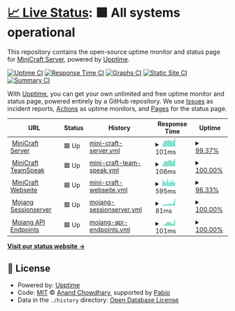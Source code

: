 # [📈 Live Status](https://status.minicraft-server.de): <!--live status--> **🟩 All systems operational**

This repository contains the open-source uptime monitor and status page for [MiniCraft Server](https://minicraft-server.de), powered by [Upptime](https://github.com/upptime/upptime).

[![Uptime CI](https://github.com/minicraftserver/status/workflows/Uptime%20CI/badge.svg)](https://github.com/minicraftserver/status/actions?query=workflow%3A%22Uptime+CI%22)
[![Response Time CI](https://github.com/minicraftserver/status/workflows/Response%20Time%20CI/badge.svg)](https://github.com/minicraftserver/status/actions?query=workflow%3A%22Response+Time+CI%22)
[![Graphs CI](https://github.com/minicraftserver/status/workflows/Graphs%20CI/badge.svg)](https://github.com/minicraftserver/status/actions?query=workflow%3A%22Graphs+CI%22)
[![Static Site CI](https://github.com/minicraftserver/status/workflows/Static%20Site%20CI/badge.svg)](https://github.com/minicraftserver/status/actions?query=workflow%3A%22Static+Site+CI%22)
[![Summary CI](https://github.com/minicraftserver/status/workflows/Summary%20CI/badge.svg)](https://github.com/minicraftserver/status/actions?query=workflow%3A%22Summary+CI%22)

With [Upptime](https://upptime.js.org), you can get your own unlimited and free uptime monitor and status page, powered entirely by a GitHub repository. We use [Issues](https://github.com/minicraftserver/status/issues) as incident reports, [Actions](https://github.com/minicraftserver/status/actions) as uptime monitors, and [Pages](https://status.minicraft-server.de) for the status page.

<!--start: status pages-->
<!-- This summary is generated by Upptime (https://github.com/upptime/upptime) -->
<!-- Do not edit this manually, your changes will be overwritten -->
<!-- prettier-ignore -->
| URL | Status | History | Response Time | Uptime |
| --- | ------ | ------- | ------------- | ------ |
| <img alt="" src="https://icons.duckduckgo.com/ip3/null.ico" height="13"> [MiniCraft Server](sv1xapp01-p.timschneider.info) | 🟩 Up | [mini-craft-server.yml](https://github.com/minicraftserver/status/commits/HEAD/history/mini-craft-server.yml) | <details><summary><img alt="Response time graph" src="./graphs/mini-craft-server/response-time-week.png" height="20"> 101ms</summary><br><a href="https://status.minicraft-server.de/history/mini-craft-server"><img alt="Response time 101" src="https://img.shields.io/endpoint?url=https%3A%2F%2Fraw.githubusercontent.com%2Fminicraftserver%2Fstatus%2FHEAD%2Fapi%2Fmini-craft-server%2Fresponse-time.json"></a><br><a href="https://status.minicraft-server.de/history/mini-craft-server"><img alt="24-hour response time 140" src="https://img.shields.io/endpoint?url=https%3A%2F%2Fraw.githubusercontent.com%2Fminicraftserver%2Fstatus%2FHEAD%2Fapi%2Fmini-craft-server%2Fresponse-time-day.json"></a><br><a href="https://status.minicraft-server.de/history/mini-craft-server"><img alt="7-day response time 101" src="https://img.shields.io/endpoint?url=https%3A%2F%2Fraw.githubusercontent.com%2Fminicraftserver%2Fstatus%2FHEAD%2Fapi%2Fmini-craft-server%2Fresponse-time-week.json"></a><br><a href="https://status.minicraft-server.de/history/mini-craft-server"><img alt="30-day response time 101" src="https://img.shields.io/endpoint?url=https%3A%2F%2Fraw.githubusercontent.com%2Fminicraftserver%2Fstatus%2FHEAD%2Fapi%2Fmini-craft-server%2Fresponse-time-month.json"></a><br><a href="https://status.minicraft-server.de/history/mini-craft-server"><img alt="1-year response time 101" src="https://img.shields.io/endpoint?url=https%3A%2F%2Fraw.githubusercontent.com%2Fminicraftserver%2Fstatus%2FHEAD%2Fapi%2Fmini-craft-server%2Fresponse-time-year.json"></a></details> | <details><summary><a href="https://status.minicraft-server.de/history/mini-craft-server">99.37%</a></summary><a href="https://status.minicraft-server.de/history/mini-craft-server"><img alt="All-time uptime 99.37%" src="https://img.shields.io/endpoint?url=https%3A%2F%2Fraw.githubusercontent.com%2Fminicraftserver%2Fstatus%2FHEAD%2Fapi%2Fmini-craft-server%2Fuptime.json"></a><br><a href="https://status.minicraft-server.de/history/mini-craft-server"><img alt="24-hour uptime 100.00%" src="https://img.shields.io/endpoint?url=https%3A%2F%2Fraw.githubusercontent.com%2Fminicraftserver%2Fstatus%2FHEAD%2Fapi%2Fmini-craft-server%2Fuptime-day.json"></a><br><a href="https://status.minicraft-server.de/history/mini-craft-server"><img alt="7-day uptime 99.37%" src="https://img.shields.io/endpoint?url=https%3A%2F%2Fraw.githubusercontent.com%2Fminicraftserver%2Fstatus%2FHEAD%2Fapi%2Fmini-craft-server%2Fuptime-week.json"></a><br><a href="https://status.minicraft-server.de/history/mini-craft-server"><img alt="30-day uptime 99.37%" src="https://img.shields.io/endpoint?url=https%3A%2F%2Fraw.githubusercontent.com%2Fminicraftserver%2Fstatus%2FHEAD%2Fapi%2Fmini-craft-server%2Fuptime-month.json"></a><br><a href="https://status.minicraft-server.de/history/mini-craft-server"><img alt="1-year uptime 99.37%" src="https://img.shields.io/endpoint?url=https%3A%2F%2Fraw.githubusercontent.com%2Fminicraftserver%2Fstatus%2FHEAD%2Fapi%2Fmini-craft-server%2Fuptime-year.json"></a></details>
| <img alt="" src="https://icons.duckduckgo.com/ip3/null.ico" height="13"> [MiniCraft TeamSpeak](sv1xapp01-p.timschneider.info) | 🟩 Up | [mini-craft-team-speak.yml](https://github.com/minicraftserver/status/commits/HEAD/history/mini-craft-team-speak.yml) | <details><summary><img alt="Response time graph" src="./graphs/mini-craft-team-speak/response-time-week.png" height="20"> 106ms</summary><br><a href="https://status.minicraft-server.de/history/mini-craft-team-speak"><img alt="Response time 106" src="https://img.shields.io/endpoint?url=https%3A%2F%2Fraw.githubusercontent.com%2Fminicraftserver%2Fstatus%2FHEAD%2Fapi%2Fmini-craft-team-speak%2Fresponse-time.json"></a><br><a href="https://status.minicraft-server.de/history/mini-craft-team-speak"><img alt="24-hour response time 143" src="https://img.shields.io/endpoint?url=https%3A%2F%2Fraw.githubusercontent.com%2Fminicraftserver%2Fstatus%2FHEAD%2Fapi%2Fmini-craft-team-speak%2Fresponse-time-day.json"></a><br><a href="https://status.minicraft-server.de/history/mini-craft-team-speak"><img alt="7-day response time 106" src="https://img.shields.io/endpoint?url=https%3A%2F%2Fraw.githubusercontent.com%2Fminicraftserver%2Fstatus%2FHEAD%2Fapi%2Fmini-craft-team-speak%2Fresponse-time-week.json"></a><br><a href="https://status.minicraft-server.de/history/mini-craft-team-speak"><img alt="30-day response time 106" src="https://img.shields.io/endpoint?url=https%3A%2F%2Fraw.githubusercontent.com%2Fminicraftserver%2Fstatus%2FHEAD%2Fapi%2Fmini-craft-team-speak%2Fresponse-time-month.json"></a><br><a href="https://status.minicraft-server.de/history/mini-craft-team-speak"><img alt="1-year response time 106" src="https://img.shields.io/endpoint?url=https%3A%2F%2Fraw.githubusercontent.com%2Fminicraftserver%2Fstatus%2FHEAD%2Fapi%2Fmini-craft-team-speak%2Fresponse-time-year.json"></a></details> | <details><summary><a href="https://status.minicraft-server.de/history/mini-craft-team-speak">100.00%</a></summary><a href="https://status.minicraft-server.de/history/mini-craft-team-speak"><img alt="All-time uptime 100.00%" src="https://img.shields.io/endpoint?url=https%3A%2F%2Fraw.githubusercontent.com%2Fminicraftserver%2Fstatus%2FHEAD%2Fapi%2Fmini-craft-team-speak%2Fuptime.json"></a><br><a href="https://status.minicraft-server.de/history/mini-craft-team-speak"><img alt="24-hour uptime 100.00%" src="https://img.shields.io/endpoint?url=https%3A%2F%2Fraw.githubusercontent.com%2Fminicraftserver%2Fstatus%2FHEAD%2Fapi%2Fmini-craft-team-speak%2Fuptime-day.json"></a><br><a href="https://status.minicraft-server.de/history/mini-craft-team-speak"><img alt="7-day uptime 100.00%" src="https://img.shields.io/endpoint?url=https%3A%2F%2Fraw.githubusercontent.com%2Fminicraftserver%2Fstatus%2FHEAD%2Fapi%2Fmini-craft-team-speak%2Fuptime-week.json"></a><br><a href="https://status.minicraft-server.de/history/mini-craft-team-speak"><img alt="30-day uptime 100.00%" src="https://img.shields.io/endpoint?url=https%3A%2F%2Fraw.githubusercontent.com%2Fminicraftserver%2Fstatus%2FHEAD%2Fapi%2Fmini-craft-team-speak%2Fuptime-month.json"></a><br><a href="https://status.minicraft-server.de/history/mini-craft-team-speak"><img alt="1-year uptime 100.00%" src="https://img.shields.io/endpoint?url=https%3A%2F%2Fraw.githubusercontent.com%2Fminicraftserver%2Fstatus%2FHEAD%2Fapi%2Fmini-craft-team-speak%2Fuptime-year.json"></a></details>
| <img alt="" src="https://icons.duckduckgo.com/ip3/minicraft-server.de.ico" height="13"> [MiniCraft Webseite](https://minicraft-server.de) | 🟩 Up | [mini-craft-webseite.yml](https://github.com/minicraftserver/status/commits/HEAD/history/mini-craft-webseite.yml) | <details><summary><img alt="Response time graph" src="./graphs/mini-craft-webseite/response-time-week.png" height="20"> 595ms</summary><br><a href="https://status.minicraft-server.de/history/mini-craft-webseite"><img alt="Response time 595" src="https://img.shields.io/endpoint?url=https%3A%2F%2Fraw.githubusercontent.com%2Fminicraftserver%2Fstatus%2FHEAD%2Fapi%2Fmini-craft-webseite%2Fresponse-time.json"></a><br><a href="https://status.minicraft-server.de/history/mini-craft-webseite"><img alt="24-hour response time 533" src="https://img.shields.io/endpoint?url=https%3A%2F%2Fraw.githubusercontent.com%2Fminicraftserver%2Fstatus%2FHEAD%2Fapi%2Fmini-craft-webseite%2Fresponse-time-day.json"></a><br><a href="https://status.minicraft-server.de/history/mini-craft-webseite"><img alt="7-day response time 595" src="https://img.shields.io/endpoint?url=https%3A%2F%2Fraw.githubusercontent.com%2Fminicraftserver%2Fstatus%2FHEAD%2Fapi%2Fmini-craft-webseite%2Fresponse-time-week.json"></a><br><a href="https://status.minicraft-server.de/history/mini-craft-webseite"><img alt="30-day response time 595" src="https://img.shields.io/endpoint?url=https%3A%2F%2Fraw.githubusercontent.com%2Fminicraftserver%2Fstatus%2FHEAD%2Fapi%2Fmini-craft-webseite%2Fresponse-time-month.json"></a><br><a href="https://status.minicraft-server.de/history/mini-craft-webseite"><img alt="1-year response time 595" src="https://img.shields.io/endpoint?url=https%3A%2F%2Fraw.githubusercontent.com%2Fminicraftserver%2Fstatus%2FHEAD%2Fapi%2Fmini-craft-webseite%2Fresponse-time-year.json"></a></details> | <details><summary><a href="https://status.minicraft-server.de/history/mini-craft-webseite">96.33%</a></summary><a href="https://status.minicraft-server.de/history/mini-craft-webseite"><img alt="All-time uptime 96.33%" src="https://img.shields.io/endpoint?url=https%3A%2F%2Fraw.githubusercontent.com%2Fminicraftserver%2Fstatus%2FHEAD%2Fapi%2Fmini-craft-webseite%2Fuptime.json"></a><br><a href="https://status.minicraft-server.de/history/mini-craft-webseite"><img alt="24-hour uptime 96.70%" src="https://img.shields.io/endpoint?url=https%3A%2F%2Fraw.githubusercontent.com%2Fminicraftserver%2Fstatus%2FHEAD%2Fapi%2Fmini-craft-webseite%2Fuptime-day.json"></a><br><a href="https://status.minicraft-server.de/history/mini-craft-webseite"><img alt="7-day uptime 96.33%" src="https://img.shields.io/endpoint?url=https%3A%2F%2Fraw.githubusercontent.com%2Fminicraftserver%2Fstatus%2FHEAD%2Fapi%2Fmini-craft-webseite%2Fuptime-week.json"></a><br><a href="https://status.minicraft-server.de/history/mini-craft-webseite"><img alt="30-day uptime 96.33%" src="https://img.shields.io/endpoint?url=https%3A%2F%2Fraw.githubusercontent.com%2Fminicraftserver%2Fstatus%2FHEAD%2Fapi%2Fmini-craft-webseite%2Fuptime-month.json"></a><br><a href="https://status.minicraft-server.de/history/mini-craft-webseite"><img alt="1-year uptime 96.33%" src="https://img.shields.io/endpoint?url=https%3A%2F%2Fraw.githubusercontent.com%2Fminicraftserver%2Fstatus%2FHEAD%2Fapi%2Fmini-craft-webseite%2Fuptime-year.json"></a></details>
| <img alt="" src="https://icons.duckduckgo.com/ip3/sessionserver.mojang.com.ico" height="13"> [Mojang Sessionserver](https://sessionserver.mojang.com) | 🟩 Up | [mojang-sessionserver.yml](https://github.com/minicraftserver/status/commits/HEAD/history/mojang-sessionserver.yml) | <details><summary><img alt="Response time graph" src="./graphs/mojang-sessionserver/response-time-week.png" height="20"> 81ms</summary><br><a href="https://status.minicraft-server.de/history/mojang-sessionserver"><img alt="Response time 81" src="https://img.shields.io/endpoint?url=https%3A%2F%2Fraw.githubusercontent.com%2Fminicraftserver%2Fstatus%2FHEAD%2Fapi%2Fmojang-sessionserver%2Fresponse-time.json"></a><br><a href="https://status.minicraft-server.de/history/mojang-sessionserver"><img alt="24-hour response time 220" src="https://img.shields.io/endpoint?url=https%3A%2F%2Fraw.githubusercontent.com%2Fminicraftserver%2Fstatus%2FHEAD%2Fapi%2Fmojang-sessionserver%2Fresponse-time-day.json"></a><br><a href="https://status.minicraft-server.de/history/mojang-sessionserver"><img alt="7-day response time 81" src="https://img.shields.io/endpoint?url=https%3A%2F%2Fraw.githubusercontent.com%2Fminicraftserver%2Fstatus%2FHEAD%2Fapi%2Fmojang-sessionserver%2Fresponse-time-week.json"></a><br><a href="https://status.minicraft-server.de/history/mojang-sessionserver"><img alt="30-day response time 81" src="https://img.shields.io/endpoint?url=https%3A%2F%2Fraw.githubusercontent.com%2Fminicraftserver%2Fstatus%2FHEAD%2Fapi%2Fmojang-sessionserver%2Fresponse-time-month.json"></a><br><a href="https://status.minicraft-server.de/history/mojang-sessionserver"><img alt="1-year response time 81" src="https://img.shields.io/endpoint?url=https%3A%2F%2Fraw.githubusercontent.com%2Fminicraftserver%2Fstatus%2FHEAD%2Fapi%2Fmojang-sessionserver%2Fresponse-time-year.json"></a></details> | <details><summary><a href="https://status.minicraft-server.de/history/mojang-sessionserver">100.00%</a></summary><a href="https://status.minicraft-server.de/history/mojang-sessionserver"><img alt="All-time uptime 100.00%" src="https://img.shields.io/endpoint?url=https%3A%2F%2Fraw.githubusercontent.com%2Fminicraftserver%2Fstatus%2FHEAD%2Fapi%2Fmojang-sessionserver%2Fuptime.json"></a><br><a href="https://status.minicraft-server.de/history/mojang-sessionserver"><img alt="24-hour uptime 100.00%" src="https://img.shields.io/endpoint?url=https%3A%2F%2Fraw.githubusercontent.com%2Fminicraftserver%2Fstatus%2FHEAD%2Fapi%2Fmojang-sessionserver%2Fuptime-day.json"></a><br><a href="https://status.minicraft-server.de/history/mojang-sessionserver"><img alt="7-day uptime 100.00%" src="https://img.shields.io/endpoint?url=https%3A%2F%2Fraw.githubusercontent.com%2Fminicraftserver%2Fstatus%2FHEAD%2Fapi%2Fmojang-sessionserver%2Fuptime-week.json"></a><br><a href="https://status.minicraft-server.de/history/mojang-sessionserver"><img alt="30-day uptime 100.00%" src="https://img.shields.io/endpoint?url=https%3A%2F%2Fraw.githubusercontent.com%2Fminicraftserver%2Fstatus%2FHEAD%2Fapi%2Fmojang-sessionserver%2Fuptime-month.json"></a><br><a href="https://status.minicraft-server.de/history/mojang-sessionserver"><img alt="1-year uptime 100.00%" src="https://img.shields.io/endpoint?url=https%3A%2F%2Fraw.githubusercontent.com%2Fminicraftserver%2Fstatus%2FHEAD%2Fapi%2Fmojang-sessionserver%2Fuptime-year.json"></a></details>
| <img alt="" src="https://icons.duckduckgo.com/ip3/api.minecraftservices.com.ico" height="13"> [Mojang API Endpoints](https://api.minecraftservices.com) | 🟩 Up | [mojang-api-endpoints.yml](https://github.com/minicraftserver/status/commits/HEAD/history/mojang-api-endpoints.yml) | <details><summary><img alt="Response time graph" src="./graphs/mojang-api-endpoints/response-time-week.png" height="20"> 101ms</summary><br><a href="https://status.minicraft-server.de/history/mojang-api-endpoints"><img alt="Response time 101" src="https://img.shields.io/endpoint?url=https%3A%2F%2Fraw.githubusercontent.com%2Fminicraftserver%2Fstatus%2FHEAD%2Fapi%2Fmojang-api-endpoints%2Fresponse-time.json"></a><br><a href="https://status.minicraft-server.de/history/mojang-api-endpoints"><img alt="24-hour response time 215" src="https://img.shields.io/endpoint?url=https%3A%2F%2Fraw.githubusercontent.com%2Fminicraftserver%2Fstatus%2FHEAD%2Fapi%2Fmojang-api-endpoints%2Fresponse-time-day.json"></a><br><a href="https://status.minicraft-server.de/history/mojang-api-endpoints"><img alt="7-day response time 101" src="https://img.shields.io/endpoint?url=https%3A%2F%2Fraw.githubusercontent.com%2Fminicraftserver%2Fstatus%2FHEAD%2Fapi%2Fmojang-api-endpoints%2Fresponse-time-week.json"></a><br><a href="https://status.minicraft-server.de/history/mojang-api-endpoints"><img alt="30-day response time 101" src="https://img.shields.io/endpoint?url=https%3A%2F%2Fraw.githubusercontent.com%2Fminicraftserver%2Fstatus%2FHEAD%2Fapi%2Fmojang-api-endpoints%2Fresponse-time-month.json"></a><br><a href="https://status.minicraft-server.de/history/mojang-api-endpoints"><img alt="1-year response time 101" src="https://img.shields.io/endpoint?url=https%3A%2F%2Fraw.githubusercontent.com%2Fminicraftserver%2Fstatus%2FHEAD%2Fapi%2Fmojang-api-endpoints%2Fresponse-time-year.json"></a></details> | <details><summary><a href="https://status.minicraft-server.de/history/mojang-api-endpoints">100.00%</a></summary><a href="https://status.minicraft-server.de/history/mojang-api-endpoints"><img alt="All-time uptime 100.00%" src="https://img.shields.io/endpoint?url=https%3A%2F%2Fraw.githubusercontent.com%2Fminicraftserver%2Fstatus%2FHEAD%2Fapi%2Fmojang-api-endpoints%2Fuptime.json"></a><br><a href="https://status.minicraft-server.de/history/mojang-api-endpoints"><img alt="24-hour uptime 100.00%" src="https://img.shields.io/endpoint?url=https%3A%2F%2Fraw.githubusercontent.com%2Fminicraftserver%2Fstatus%2FHEAD%2Fapi%2Fmojang-api-endpoints%2Fuptime-day.json"></a><br><a href="https://status.minicraft-server.de/history/mojang-api-endpoints"><img alt="7-day uptime 100.00%" src="https://img.shields.io/endpoint?url=https%3A%2F%2Fraw.githubusercontent.com%2Fminicraftserver%2Fstatus%2FHEAD%2Fapi%2Fmojang-api-endpoints%2Fuptime-week.json"></a><br><a href="https://status.minicraft-server.de/history/mojang-api-endpoints"><img alt="30-day uptime 100.00%" src="https://img.shields.io/endpoint?url=https%3A%2F%2Fraw.githubusercontent.com%2Fminicraftserver%2Fstatus%2FHEAD%2Fapi%2Fmojang-api-endpoints%2Fuptime-month.json"></a><br><a href="https://status.minicraft-server.de/history/mojang-api-endpoints"><img alt="1-year uptime 100.00%" src="https://img.shields.io/endpoint?url=https%3A%2F%2Fraw.githubusercontent.com%2Fminicraftserver%2Fstatus%2FHEAD%2Fapi%2Fmojang-api-endpoints%2Fuptime-year.json"></a></details>

<!--end: status pages-->

[**Visit our status website →**](https://status.minicraft-server.de)

## 📄 License

- Powered by: [Upptime](https://github.com/upptime/upptime)
- Code: [MIT](./LICENSE) © [Anand Chowdhary](https://anandchowdhary.com), supported by [Pabio](https://pabio.com)
- Data in the `./history` directory: [Open Database License](https://opendatacommons.org/licenses/odbl/1-0/)
